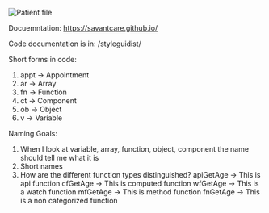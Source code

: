 ![Patient file](./docs/ui/images/patient-file.png)

Docuemntation: https://savantcare.github.io/

Code documentation is in: /styleguidist/

Short forms in code:

1. appt -> Appointment
2. ar -> Array
3. fn -> Function
4. ct -> Component
5. ob -> Object
6. v -> Variable

Naming Goals:

1. When I look at variable, array, function, object, component the name should tell me what it is
2. Short names
3. How are the different function types distinguished?
   apiGetAge -> This is api function
   cfGetAge -> This is computed function
   wfGetAge -> This is a watch function
   mfGetAge -> This is method function
   fnGetAge -> This is a non categorized function

